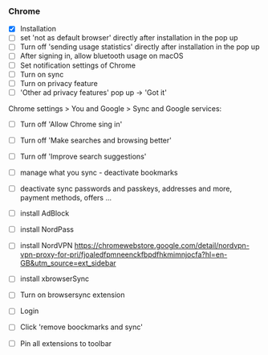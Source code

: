 ### Chrome
- [x] Installation
- [ ] set 'not as default browser' directly after installation in the pop up
- [ ] Turn off 'sending usage statistics' directly after installation in the pop up
- [ ] After signing in, allow bluetooth usage on macOS
- [ ] Set notification settings of Chrome
- [ ] Turn on sync
- [ ] Turn on privacy feature
- [ ] 'Other ad privacy features' pop up -> 'Got it'

Chrome settings > You and Google > Sync and Google services:
- [ ] Turn off 'Allow Chrome sing in'
- [ ] Turn off 'Make searches and browsing better'
- [ ] Turn off 'Improve search suggestions'
- [ ] manage what you sync - deactivate bookmarks
- [ ] deactivate sync passwords and passkeys, addresses and more, payment methods, offers ...

- [ ] install AdBlock
- [ ] install NordPass
- [ ] install NordVPN
https://chromewebstore.google.com/detail/nordvpn-vpn-proxy-for-pri/fjoaledfpmneenckfbpdfhkmimnjocfa?hl=en-GB&utm_source=ext_sidebar
- [ ] install xbrowserSync

- [ ] Turn on browsersync extension
- [ ] Login
- [ ] Click 'remove boockmarks and sync'

- [ ] Pin all extensions to toolbar
